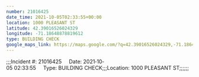 ```yaml
---
number: 21016425
date_time: 2021-10-05T02:33:55+00:00
location: 1000 PLEASANT ST
latitude: 42.39016526024329
longitude: -71.18648878819612
type: BUILDING CHECK
google_maps_link: https://maps.google.com/?q=42.39016526024329,-71.18648878819612
---
```


;;;Incident #: 21016425     Date: 2021‐10‐05 02:33:55     Type: BUILDING CHECK;;;Location: 1000 PLEASANT ST;;;;;;
